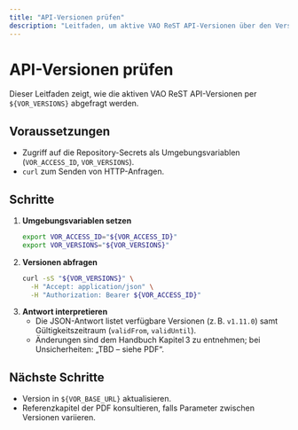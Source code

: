 ```yaml
---
title: "API-Versionen prüfen"
description: "Leitfaden, um aktive VAO ReST API-Versionen über den Versions-Endpunkt abzurufen und Änderungen nachzuverfolgen."
---
```


# API-Versionen prüfen

Dieser Leitfaden zeigt, wie die aktiven VAO ReST API-Versionen per `${VOR_VERSIONS}` abgefragt werden.

## Voraussetzungen

- Zugriff auf die Repository-Secrets als Umgebungsvariablen (`VOR_ACCESS_ID`, `VOR_VERSIONS`).
- `curl` zum Senden von HTTP-Anfragen.

## Schritte

1. **Umgebungsvariablen setzen**
   ```bash
   export VOR_ACCESS_ID="${VOR_ACCESS_ID}"
   export VOR_VERSIONS="${VOR_VERSIONS}"
   ```
2. **Versionen abfragen**
   ```bash
   curl -sS "${VOR_VERSIONS}" \
     -H "Accept: application/json" \
     -H "Authorization: Bearer ${VOR_ACCESS_ID}"
   ```
3. **Antwort interpretieren**
   - Die JSON-Antwort listet verfügbare Versionen (z. B. `v1.11.0`) samt Gültigkeitszeitraum (`validFrom`, `validUntil`).
   - Änderungen sind dem Handbuch Kapitel 3 zu entnehmen; bei Unsicherheiten: „TBD – siehe PDF“.

## Nächste Schritte

- Version in `${VOR_BASE_URL}` aktualisieren.
- Referenzkapitel der PDF konsultieren, falls Parameter zwischen Versionen variieren.

